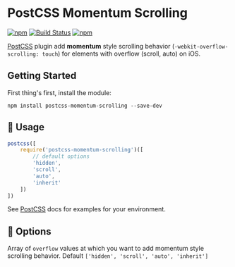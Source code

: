 # PostCSS Momentum Scrolling

[PostCSS]: https://github.com/postcss/postcss
[ci-img]:  https://travis-ci.org/yunusga/postcss-momentum-scrolling.svg
[ci]:      https://travis-ci.org/yunusga/postcss-momentum-scrolling

[![npm](https://img.shields.io/npm/v/postcss-momentum-scrolling.svg)](https://www.npmjs.com/package/postcss-momentum-scrolling) [![Build Status][ci-img]][ci]
[![npm](https://img.shields.io/npm/dt/postcss-momentum-scrolling.svg)](https://www.npmjs.com/package/postcss-momentum-scrolling)

[PostCSS] plugin add **momentum** style scrolling behavior (`-webkit-overflow-scrolling: touch`) for elements with overflow (scroll, auto) on iOS.

## Getting Started

First thing's first, install the module:

```
npm install postcss-momentum-scrolling --save-dev
```

## 🍳 Usage

```js
postcss([
    require('postcss-momentum-scrolling')([
        // default options
        'hidden',
        'scroll',
        'auto',
        'inherit'
    ])
])
```

See [PostCSS] docs for examples for your environment.

## 🍰 Options
Array of `overflow` values at which you want to add momentum style scrolling behavior. Default `['hidden', 'scroll', 'auto', 'inherit']`
